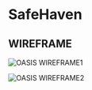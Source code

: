 # SafeHaven

## WIREFRAME

![OASIS WIREFRAME1](https://user-images.githubusercontent.com/90294860/169873896-70f59583-6d49-45f9-aa0b-7cd73c27b32c.png)

![OASIS WIREFRAME2](https://user-images.githubusercontent.com/90294860/169873907-0a67a141-a777-4dab-b926-9df1015c706e.png)
